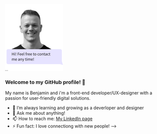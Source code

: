 ![image](https://github.com/Hyggesen/Hyggesen/blob/main/reachoutreadme%201.png)


### Welcome to my GitHub profile! 👋

My name is Benjamin and i'm a front-end developer/UX-designer with a passion for user-friendly digital solutions.

- 🌱 I’m always learning and growing as a deverloper and designer
- 💬 Ask me about anything!
- 📫 How to reach me: [My LinkedIn page](https://www.linkedin.com/in/benjaminbruaroy/)
- ⚡ Fun fact: I love connectiong with new people!
-->
